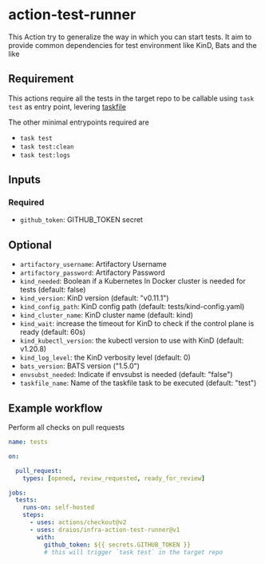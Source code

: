 # action-test-runner

This Action try to generalize the way in which you can start tests.
It aim to provide common dependencies for test environment like KinD, Bats and the like

## Requirement

This actions require all the tests in the target repo to be callable using `task test` as entry point, levering [taskfile](taskfile.dev)

The other minimal entrypoints required are

- `task test`
- `task test:clean`
- `task test:logs`

## Inputs

### Required

- `github_token`: GITHUB_TOKEN secret

## Optional

- `artifactory_username`: Artifactory Username
- `artifactory_password`: Artifactory Password
- `kind_needed`: Boolean if a Kubernetes In Docker cluster is needed for tests (default: false)
- `kind_version`: KinD version (default: "v0.11.1")
- `kind_config_path`: KinD config path (default: tests/kind-config.yaml)
- `kind_cluster_name`: KinD cluster name (default: kind)
- `kind_wait`: increase the timeout for KinD to check if the control plane is ready (default: 60s)
- `kind_kubectl_version`: the kubectl version to use with KinD (default: v1.20.8)
- `kind_log_level`: the KinD verbosity level (default: 0)
- `bats_version`: BATS version ("1.5.0")
- `envsubst_needed`: Indicate if envsubst is needed (default: "false")
- `taskfile_name`: Name of the taskfile task to be executed (default: "test")

## Example workflow

Perform all checks on pull requests

```yaml
name: tests

on:

  pull_request:
    types: [opened, review_requested, ready_for_review]

jobs:
  tests:
    runs-on: self-hosted
    steps:
      - uses: actions/checkout@v2
      - uses: draios/infra-action-test-runner@v1
        with:
          github_token: ${{ secrets.GITHUB_TOKEN }}
          # this will trigger `task test` in the target repo
```
